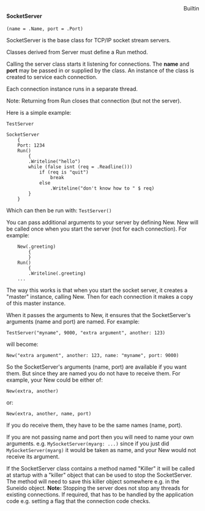 <div style="float:right"><span class="builtin">Builtin</span></div>

#### SocketServer

``` suneido
(name = .Name, port = .Port)
```

SocketServer is the base class for TCP/IP socket stream servers.

Classes derived from Server must define a Run method.

Calling the server class starts it listening for connections. The **name** and **port** may be passed in or supplied by the class. An instance of the class is created to service each connection.

Each connection instance runs in a separate thread.

Note: Returning from Run closes that connection (but not the server).

Here is a simple example:

``` suneido
TestServer

SocketServer
    {
    Port: 1234
    Run()
        {
        .Writeline("hello")
        while (false isnt (req = .Readline()))
            if (req is "quit")
                break
            else
                .Writeline("don't know how to " $ req)
        }
    }
```

Which can then be run with: `TestServer()`

You can pass additional arguments to your server by defining New. New will be called once when you start the server (not for each connection). For example:

``` suneido
    New(.greeting)
        { 
        }
    Run()
        {
        .Writeline(.greeting)
    ...
```

The way this works is that when you start the socket server, it creates a "master" instance, calling New. Then for each connection it makes a copy of this master instance.

When it passes the arguments to New, it ensures that the SocketServer's arguments (name and port) are named. For example:

``` suneido
TestServer("myname", 9000, "extra argument", another: 123)
```

will become:

``` suneido
New("extra argument", another: 123, name: "myname", port: 9000)
```

So the SocketServer's arguments (name, port) are available if you want them. But since they are named you do not have to receive them. For example, your New could be either of:

``` suneido
New(extra, another)
```
or:
``` suneido
New(extra, another, name, port)
```

If you do receive them, they have to be the same names (name, port).

If you are not passing name and port then you will need to name your own arguments. e.g. `MySocketServer(myarg: ...)` since if you just did `MySocketServer(myarg)` it would be taken as name, and your New would not receive its argument.

If the SocketServer class contains a method named "Killer" it will be called at startup with a "killer" object that can be used to stop the SocketServer. The method will need to save this killer object somewhere e.g. in the Suneido object. **Note:** Stopping the server does not stop any threads for existing connections. If required, that has to be handled by the application code e.g. setting a flag that the connection code checks.
